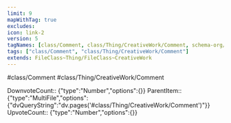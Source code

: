 ```yaml
---
limit: 9
mapWithTag: true
excludes:
icon: link-2
version: 5
tagNames: [class/Comment, class/Thing/CreativeWork/Comment, schema-org/Comment]
tags: ["class/Comment", "class/Thing/CreativeWork/Comment"]
extends: FileClass~Thing/FileClass~CreativeWork
---
```


#class/Comment
#class/Thing/CreativeWork/Comment

DownvoteCount:: {"type":"Number","options":{}}
ParentItem:: {"type":"MultiFile","options":{"dvQueryString":"dv.pages('#class/Thing/CreativeWork/Comment')"}}
UpvoteCount:: {"type":"Number","options":{}}
